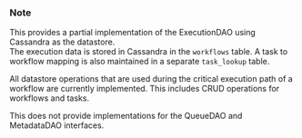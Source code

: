 ### Note
This provides a partial implementation of the ExecutionDAO using Cassandra as the datastore.  
The execution data is stored in Cassandra in the `workflows` table. A task to workflow mapping is also maintained in a separate `task_lookup` table.

All datastore operations that are used during the critical execution path of a workflow are currently implemented. This includes CRUD operations for workflows and tasks.

This does not provide implementations for the QueueDAO and MetadataDAO interfaces.
 